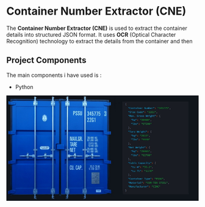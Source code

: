 # Container Number Extractor (CNE)
The **Container Number Extractor (CNE)** is used to extract the container details into structured JSON format. It uses **OCR** (Optical Character Recognition) technology to extract the details from the container and then 

## Project Components
The main components i have used is :
- Python
  




![screenshot](images/image.jpg)
